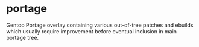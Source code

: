 # portage
Gentoo Portage overlay containing various out-of-tree patches and ebuilds which usually require improvement before eventual inclusion in main portage tree.

